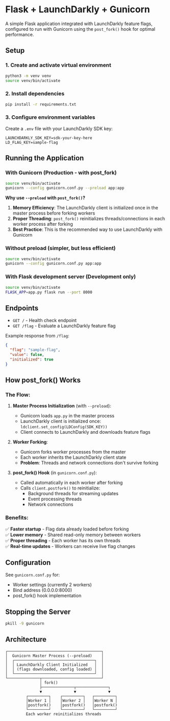 # Flask + LaunchDarkly + Gunicorn

A simple Flask application integrated with LaunchDarkly feature flags, configured to run with Gunicorn using the `post_fork()` hook for optimal performance.

## Setup

### 1. Create and activate virtual environment
```bash
python3 -m venv venv
source venv/bin/activate
```

### 2. Install dependencies
```bash
pip install -r requirements.txt
```

### 3. Configure environment variables
Create a `.env` file with your LaunchDarkly SDK key:
```env
LAUNCHDARKLY_SDK_KEY=sdk-your-key-here
LD_FLAG_KEY=sample-flag
```

## Running the Application

### With Gunicorn (Production - with post_fork)
```bash
source venv/bin/activate
gunicorn --config gunicorn.conf.py --preload app:app
```

**Why use `--preload` with `post_fork()`?**

1. **Memory Efficiency**: The LaunchDarkly client is initialized once in the master process before forking workers
2. **Proper Threading**: `post_fork()` reinitializes threads/connections in each worker process after forking
3. **Best Practice**: This is the recommended way to use LaunchDarkly with Gunicorn

### Without preload (simpler, but less efficient)
```bash
source venv/bin/activate
gunicorn --config gunicorn.conf.py app:app
```

### With Flask development server (Development only)
```bash
source venv/bin/activate
FLASK_APP=app.py flask run --port 8000
```

## Endpoints

- `GET /` - Health check endpoint
- `GET /flag` - Evaluate a LaunchDarkly feature flag

Example response from `/flag`:
```json
{
  "flag": "sample-flag",
  "value": false,
  "initialized": true
}
```

## How post_fork() Works

### The Flow:

1. **Master Process Initialization** (with `--preload`):
   - Gunicorn loads `app.py` in the master process
   - LaunchDarkly client is initialized once: `ldclient.set_config(LDConfig(SDK_KEY))`
   - Client connects to LaunchDarkly and downloads feature flags

2. **Worker Forking**:
   - Gunicorn forks worker processes from the master
   - Each worker inherits the LaunchDarkly client state
   - **Problem**: Threads and network connections don't survive forking

3. **post_fork() Hook** (in `gunicorn.conf.py`):
   - Called automatically in each worker after forking
   - Calls `client.postfork()` to reinitialize:
     - Background threads for streaming updates
     - Event processing threads
     - Network connections

### Benefits:

✅ **Faster startup** - Flag data already loaded before forking  
✅ **Lower memory** - Shared read-only memory between workers  
✅ **Proper threading** - Each worker has its own threads  
✅ **Real-time updates** - Workers can receive live flag changes  

## Configuration

See `gunicorn.conf.py` for:
- Worker settings (currently 2 workers)
- Bind address (0.0.0.0:8000)
- post_fork() hook implementation

## Stopping the Server

```bash
pkill -9 gunicorn
```

## Architecture

```
┌─────────────────────────────────────────┐
│  Gunicorn Master Process (--preload)    │
│  ┌───────────────────────────────────┐  │
│  │ LaunchDarkly Client Initialized   │  │
│  │ (flags downloaded, config loaded) │  │
│  └───────────────────────────────────┘  │
└──────────────┬──────────────────────────┘
               │ fork()
               ├──────────────┬──────────────┐
               ▼              ▼              ▼
         ┌─────────┐    ┌─────────┐   ┌─────────┐
         │Worker 1 │    │Worker 2 │   │Worker N │
         │postfork()    │postfork()   │postfork()
         └─────────┘    └─────────┘   └─────────┘
         Each worker reinitializes threads
``` 